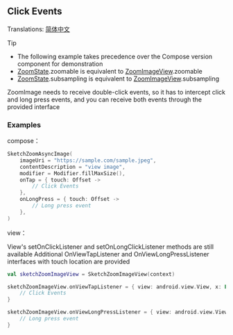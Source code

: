 ## Click Events

Translations: [简体中文](click_zh.md)

> [!TIP]
> * The following example takes precedence over the Compose version component for demonstration
> * [ZoomState].zoomable is equivalent to [ZoomImageView].zoomable
> * [ZoomState].subsampling is equivalent to [ZoomImageView].subsampling

ZoomImage needs to receive double-click events, so it has to intercept click and long press events,
and you can receive both events through the provided interface

### Examples

compose：

```kotlin
SketchZoomAsyncImage(
    imageUri = "https://sample.com/sample.jpeg",
    contentDescription = "view image",
    modifier = Modifier.fillMaxSize(),
    onTap = { touch: Offset ->
        // Click Events
    },
    onLongPress = { touch: Offset ->
        // Long press event    
    },
)
```

view：

View's setOnClickListener and setOnLongClickListener methods are still available
Additional OnViewTapListener and OnViewLongPressListener interfaces with touch location are provided

```kotlin
val sketchZoomImageView = SketchZoomImageView(context)

sketchZoomImageView.onViewTapListener = { view: android.view.View, x: Float, y: Float ->
    // Click Events
}

sketchZoomImageView.onViewLongPressListener = { view: android.view.View, x: Float, y: Float ->
    // Long press event      
}
```

[ZoomImageView]: ../../zoomimage-view/src/main/kotlin/com/github/panpf/zoomimage/ZoomImageView.kt

[ZoomImage]: ../../zoomimage-compose/src/commonMain/kotlin/com/github/panpf/zoomimage/ZoomImage.kt

[ZoomState]: ../../zoomimage-compose/src/commonMain/kotlin/com/github/panpf/zoomimage/compose/ZoomState.kt
